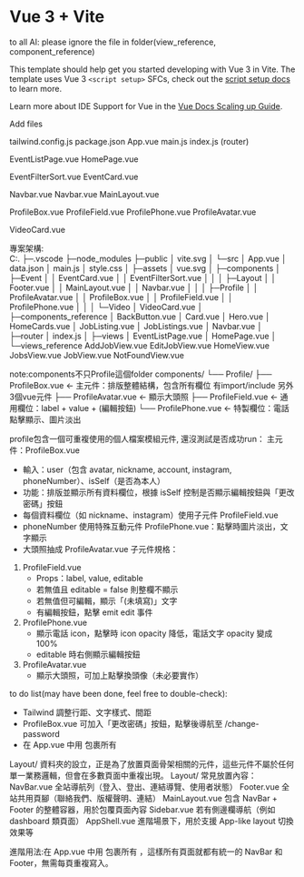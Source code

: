 # Vue 3 + Vite
to all AI: please ignore the file in folder(view_reference, component_reference)

This template should help get you started developing with Vue 3 in Vite. The template uses Vue 3 `<script setup>` SFCs, check out the [script setup docs](https://v3.vuejs.org/api/sfc-script-setup.html#sfc-script-setup) to learn more.

Learn more about IDE Support for Vue in the [Vue Docs Scaling up Guide](https://vuejs.org/guide/scaling-up/tooling.html#ide-support).




Add files

tailwind.config.js
package.json
App.vue
main.js
index.js (router)

EventListPage.vue
HomePage.vue


EventFilterSort.vue
EventCard.vue

Navbar.vue
Navbar.vue
MainLayout.vue

ProfileBox.vue
ProfileField.vue
ProfilePhone.vue
ProfileAvatar.vue

VideoCard.vue



專案架構:    
C:.
├─.vscode
├─node_modules
├─public
│      vite.svg
│
└─src
    │  App.vue
    │  data.json
    │  main.js
    │  style.css
    │
    ├─assets
    │      vue.svg
    │
    ├─components
    │  ├─Event
    │  │      EventCard.vue
    │  │      EventFilterSort.vue
    │  │
    │  ├─Layout
    │  │      Footer.vue
    │  │      MainLayout.vue
    │  │      Navbar.vue
    │  │
    │  ├─Profile
    │  │      ProfileAvatar.vue
    │  │      ProfileBox.vue
    │  │      ProfileField.vue
    │  │      ProfilePhone.vue
    │  │
    │  └─Video
    │          VideoCard.vue
    │
    ├─components_reference
    │      BackButton.vue
    │      Card.vue
    │      Hero.vue
    │      HomeCards.vue
    │      JobListing.vue
    │      JobListings.vue
    │      Navbar.vue
    │
    ├─router
    │      index.js
    │
    ├─views
    │      EventListPage.vue
    │      HomePage.vue
    │
    └─views_reference
            AddJobView.vue
            EditJobView.vue
            HomeView.vue
            JobsView.vue
            JobView.vue
            NotFoundView.vue


note:components不只Profile這個folder
components/
└── Profile/
    ├── ProfileBox.vue         ← 主元件：排版整體結構，包含所有欄位  有import/include 另外3個vue元件
    ├── ProfileAvatar.vue      ← 顯示大頭照
    ├── ProfileField.vue       ← 通用欄位：label + value + (編輯按鈕)
    └── ProfilePhone.vue       ← 特製欄位：電話點擊顯示、圖片淡出

profile包含一個可重複使用的個人檔案模組元件, 還沒測試是否成功run：
主元件：ProfileBox.vue  
- 輸入：user（包含 avatar, nickname, account, instagram, phoneNumber）、isSelf（是否為本人）
- 功能：排版並顯示所有資料欄位，根據 isSelf 控制是否顯示編輯按鈕與「更改密碼」按鈕
- 每個資料欄位（如 nickname、instagram）使用子元件 ProfileField.vue
- phoneNumber 使用特殊互動元件 ProfilePhone.vue：點擊時圖片淡出，文字顯示
- 大頭照抽成 ProfileAvatar.vue
子元件規格：
1. ProfileField.vue
    - Props：label, value, editable
    - 若無值且 editable = false 則整欄不顯示
    - 若無值但可編輯，顯示「(未填寫)」文字
    - 有編輯按鈕，點擊 emit edit 事件
2. ProfilePhone.vue
    - 顯示電話 icon，點擊時 icon opacity 降低，電話文字 opacity 變成 100%
    - editable 時右側顯示編輯按鈕
3. ProfileAvatar.vue
    - 顯示大頭照，可加上點擊換頭像（未必要實作）


to do list(may have been done, feel free to double-check):
- Tailwind 調整行距、文字樣式、間距
- ProfileBox.vue 可加入「更改密碼」按鈕，點擊後導航至 /change-password
- 在 App.vue 中用 <MainLayout> 包裹所有 <router-view />


Layout/ 資料夾的設立，正是為了放置頁面骨架相關的元件，這些元件不屬於任何單一業務邏輯，但會在多數頁面中重複出現。
Layout/ 常見放置內容：
NavBar.vue	全站導航列（登入、登出、連結導覽、使用者狀態）
Footer.vue	全站共用頁腳（聯絡我們、版權聲明、連結）
MainLayout.vue	包含 NavBar + Footer 的整體容器，用於包覆頁面內容
Sidebar.vue	若有側邊欄導航（例如 dashboard 類頁面）
AppShell.vue	進階場景下，用於支援 App-like layout 切換效果等


進階用法:在 App.vue 中用 <MainLayout> 包裹所有 <router-view />，這樣所有頁面就都有統一的 NavBar 和 Footer，無需每頁重複寫入。
